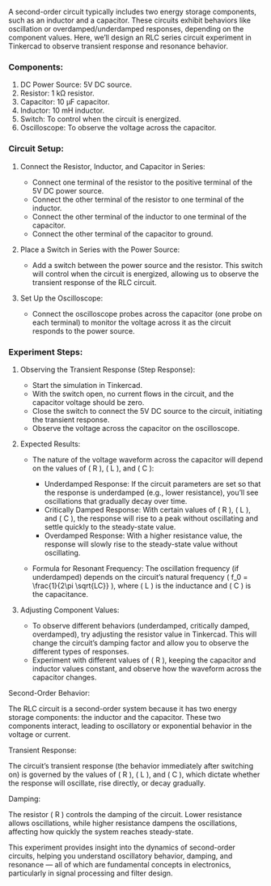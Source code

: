 A second-order circuit typically includes two energy storage components, such as an inductor and a capacitor. These circuits exhibit behaviors like oscillation or overdamped/underdamped responses, depending on the component values. Here, we’ll design an RLC series circuit experiment in Tinkercad to observe transient response and resonance behavior.

### Components:

1. DC Power Source: 5V DC source.
2. Resistor: 1 kΩ resistor.
3. Capacitor: 10 µF capacitor.
4. Inductor: 10 mH inductor.
5. Switch: To control when the circuit is energized.
6. Oscilloscope: To observe the voltage across the capacitor.

### Circuit Setup:

1. Connect the Resistor, Inductor, and Capacitor in Series:
   - Connect one terminal of the resistor to the positive terminal of the 5V DC power source.
   - Connect the other terminal of the resistor to one terminal of the inductor.
   - Connect the other terminal of the inductor to one terminal of the capacitor.
   - Connect the other terminal of the capacitor to ground.

2. Place a Switch in Series with the Power Source:
   - Add a switch between the power source and the resistor. This switch will control when the circuit is energized, allowing us to observe the transient response of the RLC circuit.

3. Set Up the Oscilloscope:
   - Connect the oscilloscope probes across the capacitor (one probe on each terminal) to monitor the voltage across it as the circuit responds to the power source.

### Experiment Steps:

1. Observing the Transient Response (Step Response):
   - Start the simulation in Tinkercad.
   - With the switch open, no current flows in the circuit, and the capacitor voltage should be zero.
   - Close the switch to connect the 5V DC source to the circuit, initiating the transient response.
   - Observe the voltage across the capacitor on the oscilloscope.

2. Expected Results:

   - The nature of the voltage waveform across the capacitor will depend on the values of \( R \), \( L \), and \( C \):
     - Underdamped Response: If the circuit parameters are set so that the response is underdamped (e.g., lower resistance), you’ll see oscillations that gradually decay over time.
     - Critically Damped Response: With certain values of \( R \), \( L \), and \( C \), the response will rise to a peak without oscillating and settle quickly to the steady-state value.
     - Overdamped Response: With a higher resistance value, the response will slowly rise to the steady-state value without oscillating.

   - Formula for Resonant Frequency: The oscillation frequency (if underdamped) depends on the circuit’s natural frequency \( f_0 = \frac{1}{2\pi \sqrt{LC}} \), where \( L \) is the inductance and \( C \) is the capacitance.

3. Adjusting Component Values:

   - To observe different behaviors (underdamped, critically damped, overdamped), try adjusting the resistor value in Tinkercad. This will change the circuit’s damping factor and allow you to observe the different types of responses.
   - Experiment with different values of \( R \), keeping the capacitor and inductor values constant, and observe how the waveform across the capacitor changes.

Second-Order Behavior:

The RLC circuit is a second-order system because it has two energy storage components: the inductor and the capacitor. These two components interact, leading to oscillatory or exponential behavior in the voltage or current.

Transient Response:

The circuit’s transient response (the behavior immediately after switching on) is governed by the values of \( R \), \( L \), and \( C \), which dictate whether the response will oscillate, rise directly, or decay gradually.

Damping:

The resistor \( R \) controls the damping of the circuit. Lower resistance allows oscillations, while higher resistance dampens the oscillations, affecting how quickly the system reaches steady-state.

This experiment provides insight into the dynamics of second-order circuits, helping you understand oscillatory behavior, damping, and resonance — all of which are fundamental concepts in electronics, particularly in signal processing and filter design.
